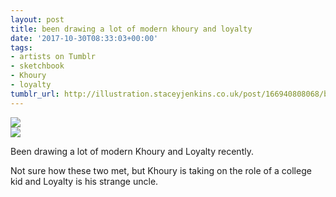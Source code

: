 ```yaml
---
layout: post
title: been drawing a lot of modern khoury and loyalty
date: '2017-10-30T08:33:03+00:00'
tags:
- artists on Tumblr
- sketchbook
- Khoury
- loyalty
tumblr_url: http://illustration.staceyjenkins.co.uk/post/166940808068/been-drawing-a-lot-of-modern-khoury-and-loyalty
---
```

 ![](/tumblr_files/tumblr_oymnr5091N1v28ub8o1_1280.jpg)  
 ![](/tumblr_files/tumblr_oymnr5091N1v28ub8o2_1280.jpg)  
  

Been drawing a lot of modern Khoury and Loyalty recently.

Not sure how these two met, but Khoury is taking on the role of a college kid and Loyalty is his strange uncle.

